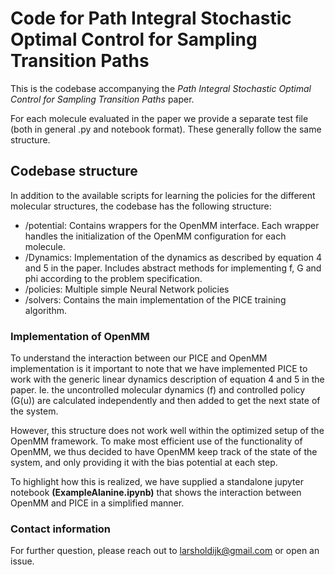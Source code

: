 # Code for Path Integral Stochastic Optimal Control for Sampling Transition Paths

This is the codebase accompanying the _Path Integral Stochastic Optimal Control for Sampling Transition Paths_ paper.

For each molecule evaluated in the paper we provide a separate test file (both in general .py and notebook format).
These generally follow the same structure.

## Codebase structure

In addition to the available scripts for learning the policies for the different molecular structures, the codebase has
the following structure:

- /potential: Contains wrappers for the OpenMM interface. Each wrapper handles the initialization of the OpenMM
  configuration for each molecule.
- /Dynamics: Implementation of the dynamics as described by equation 4 and 5 in the paper. Includes abstract methods for
  implementing f, G and phi according to the problem specification.
- /policies: Multiple simple Neural Network policies
- /solvers: Contains the main implementation of the PICE training algorithm.

### Implementation of OpenMM

To understand the interaction between our PICE and OpenMM implementation is it important to note that we have
implemented PICE to work with the generic linear dynamics description of equation 4 and 5 in the paper. Ie. the
uncontrolled molecular dynamics (f) and controlled policy (G(u)) are calculated independently and then added to get the
next state of the system.

However, this structure does not work well within the optimized setup of the OpenMM framework. To make most efficient
use of the functionality of OpenMM, we thus decided to have OpenMM keep track of the state of the system, and only
providing it with the bias potential at each step.

To highlight how this is realized, we have supplied a standalone jupyter notebook **(ExampleAlanine.ipynb)** that shows the
interaction between OpenMM and PICE in a simplified manner. 

### Contact information
For further question, please reach out to larsholdijk@gmail.com or open an issue. 

